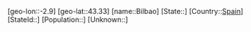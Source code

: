 ﻿---
location: [43.33,-2.9]
type: City
tags:
- geo/City


SpocWebEntityId: 29186
isDeleted: false
confidential: public

---
[geo-lon::-2.9]
[geo-lat::43.33]
[name::Bilbao]
[State::]
[Country::[Spain](geo/Continent/Europe/Spain.md)]
[StateId::]
[Population::]
[Unknown::]

